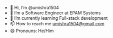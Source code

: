 - 👋 Hi, I’m @umishra1504
- 👀 I’m a Software Engineer at EPAM Systems
- 🌱 I’m currently learning Full-stack development
- 📫 How to reach me umishra1504@gmail.com
- 😄 Pronouns: He/Him

<!---
umishra1504/umishra1504 is a ✨ special ✨ repository because its `README.md` (this file) appears on your GitHub profile.
You can click the Preview link to take a look at your changes.
--->
